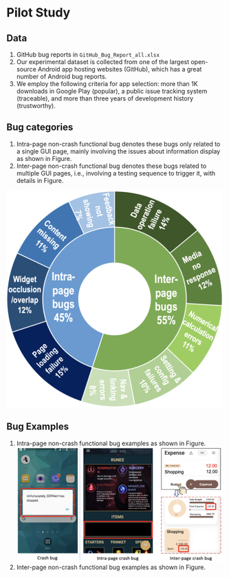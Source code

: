 # Pilot Study

## Data
1. GitHub bug reports in `GitHub_Bug_Report_all.xlsx`
2. Our experimental dataset is collected from one of the largest open-source Android app hosting websites (GitHub), which has a great number of Android bug reports.
3. We employ the following criteria for app selection: more than 1K downloads in Google Play (popular), a public issue tracking system (traceable), and more than three years of development history (trustworthy).

## Bug categories
1. Intra-page non-crash functional bug denotes these bugs only related to a single GUI page, mainly involving the issues about information display as shown in Figure.
2. Inter-page non-crash functional bug denotes these bugs related to multiple GUI pages, i.e., involving a testing sequence to trigger it, with details in Figure.

![structure](./Pilot-study.png)

## Bug Examples
1. Intra-page non-crash functional bug examples as shown in Figure.
![structure](./Bugs-visual-cue.png)
2. Inter-page non-crash functional bug examples as shown in Figure.

